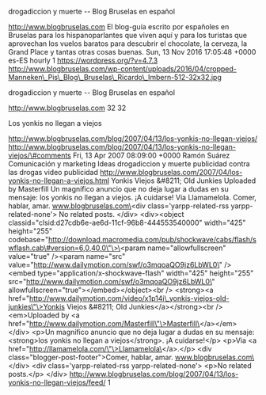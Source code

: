 drogadiccion y muerte -- Blog Bruselas en español

http://www.blogbruselas.com El blog-guía escrito por españoles en
Bruselas para los hispanoparlantes que viven aquí y para los turistas
que aprovechan los vuelos baratos para descubrir el chocolate, la
cerveza, la Grand Place y tantas otras cosas buenas. Sun, 13 Nov 2016
17:05:48 +0000 es-ES hourly 1 https://wordpress.org/?v=4.7.3
http://www.blogbruselas.com/wp-content/uploads/2016/04/cropped-Manneken\_Pis\_Blog\_Bruselas\_Ricardo\_Imbern-512-32x32.jpg

drogadiccion y muerte -- Blog Bruselas en español

http://www.blogbruselas.com 32 32

Los yonkis no llegan a viejos

http://www.blogbruselas.com/blog/2007/04/13/los-yonkis-no-llegan-viejos/
http://www.blogbruselas.com/blog/2007/04/13/los-yonkis-no-llegan-viejos/\#comments
Fri, 13 Apr 2007 08:09:00 +0000 Ramón Suárez Comunicación y marketing
Ideas drogadiccion y muerte publicidad contra las drogas video
publicidad
http://www.blogbruselas.com/2007/04/los-yonkis-no-llegan-a-viejos.html
Yonkis Viejos &\#8211; Old Junkies Uploaded by Masterfill Un magnífico
anuncio que no deja lugar a dudas en su mensaje: los yonkis no llegan a
viejos. ¡A cuidarse! Via Llamamelola. Comer, hablar, amar.
www.blogbruselas.com\<div class=\'yarpp-related-rss
yarpp-related-none\'\> No related posts. \</div\> \<div\>\<object
classid=\"clsid:d27cdb6e-ae6d-11cf-96b8-444553540000\" width=\"425\"
height=\"255\"
codebase=\"http://download.macromedia.com/pub/shockwave/cabs/flash/swflash.cab\#version=6,0,40,0\"\>\<param
name=\"allowfullscreen\" value=\"true\" /\>\<param name=\"src\"
value=\"http://www.dailymotion.com/swf/o3mqoaQO9jz6LbWL0\" /\>\<embed
type=\"application/x-shockwave-flash\" width=\"425\" height=\"255\"
src=\"http://www.dailymotion.com/swf/o3mqoaQO9jz6LbWL0\"
allowfullscreen=\"true\"\>\</embed\>\</object\>\<br /\> \<strong\>\<a
href=\"http://www.dailymotion.com/video/x1p14i\_yonkis-viejos-old-junkies\"\>Yonkis
Viejos &\#8211; Old Junkies\</a\>\</strong\>\<br /\> \<em\>Uploaded by
\<a
href=\"http://www.dailymotion.com/Masterfill\"\>Masterfill\</a\>\</em\>\</div\>
\<p\>Un magnífico anuncio que no deja lugar a dudas en su mensaje:
\<strong\>los yonkis no llegan a viejos\</strong\>. ¡A cuidarse!\</p\>
\<p\>Via \<a href=\"http://llamamelola.com/\"\>Llamamelola\</a\>.\</p\>
\<div class=\"blogger-post-footer\"\>Comer, hablar, amar.
www.blogbruselas.com\</div\> \<div class=\'yarpp-related-rss
yarpp-related-none\'\> \<p\>No related posts.\</p\> \</div\>
http://www.blogbruselas.com/blog/2007/04/13/los-yonkis-no-llegan-viejos/feed/
1
